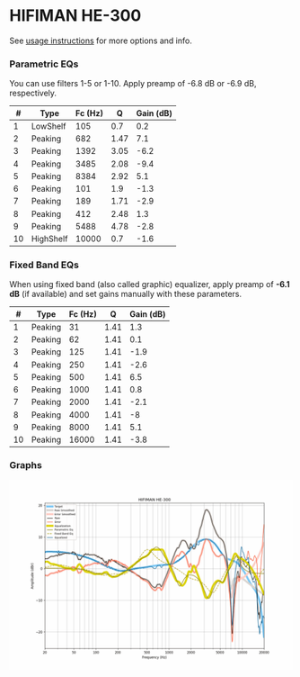 # HIFIMAN HE-300
See [usage instructions](https://github.com/jaakkopasanen/AutoEq#usage) for more options and info.

### Parametric EQs
You can use filters 1-5 or 1-10. Apply preamp of -6.8 dB or -6.9 dB, respectively.

|   # | Type      |   Fc (Hz) |    Q |   Gain (dB) |
|-----|-----------|-----------|------|-------------|
|   1 | LowShelf  |       105 | 0.7  |         0.2 |
|   2 | Peaking   |       682 | 1.47 |         7.1 |
|   3 | Peaking   |      1392 | 3.05 |        -6.2 |
|   4 | Peaking   |      3485 | 2.08 |        -9.4 |
|   5 | Peaking   |      8384 | 2.92 |         5.1 |
|   6 | Peaking   |       101 | 1.9  |        -1.3 |
|   7 | Peaking   |       189 | 1.71 |        -2.9 |
|   8 | Peaking   |       412 | 2.48 |         1.3 |
|   9 | Peaking   |      5488 | 4.78 |        -2.8 |
|  10 | HighShelf |     10000 | 0.7  |        -1.6 |

### Fixed Band EQs
When using fixed band (also called graphic) equalizer, apply preamp of **-6.1 dB** (if available) and set gains manually with these parameters.

|   # | Type    |   Fc (Hz) |    Q |   Gain (dB) |
|-----|---------|-----------|------|-------------|
|   1 | Peaking |        31 | 1.41 |         1.3 |
|   2 | Peaking |        62 | 1.41 |         0.1 |
|   3 | Peaking |       125 | 1.41 |        -1.9 |
|   4 | Peaking |       250 | 1.41 |        -2.6 |
|   5 | Peaking |       500 | 1.41 |         6.5 |
|   6 | Peaking |      1000 | 1.41 |         0.8 |
|   7 | Peaking |      2000 | 1.41 |        -2.1 |
|   8 | Peaking |      4000 | 1.41 |        -8   |
|   9 | Peaking |      8000 | 1.41 |         5.1 |
|  10 | Peaking |     16000 | 1.41 |        -3.8 |

### Graphs
![](./HIFIMAN%20HE-300.png)
